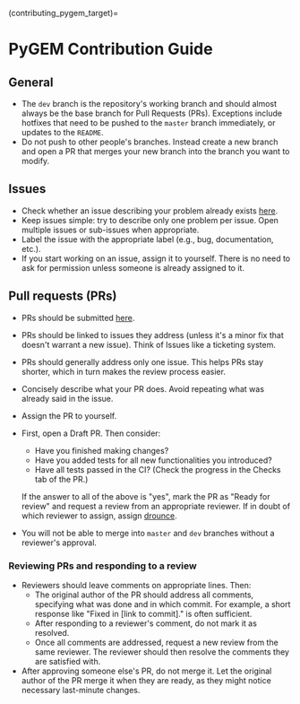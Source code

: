 (contributing_pygem_target)=
# PyGEM Contribution Guide
## General
- The `dev` branch is the repository's working branch and should almost always be the base branch for Pull Requests (PRs). Exceptions include hotfixes that need to be pushed to the `master` branch immediately, or updates to the `README`.
- Do not push to other people's branches. Instead create a new branch and open a PR that merges your new branch into the branch you want to modify.

## Issues
- Check whether an issue describing your problem already exists [here](https://github.com/PyGEM-Community/PyGEM/issues).
- Keep issues simple: try to describe only one problem per issue. Open multiple issues or sub-issues when appropriate.
- Label the issue with the appropriate label (e.g., bug, documentation, etc.).
- If you start working on an issue, assign it to yourself. There is no need to ask for permission unless someone is already assigned to it.

## Pull requests (PRs)
- PRs should be submitted [here](https://github.com/PyGEM-Community/PyGEM/pulls).
- PRs should be linked to issues they address (unless it's a minor fix that doesn't warrant a new issue). Think of Issues like a ticketing system.
- PRs should generally address only one issue. This helps PRs stay shorter, which in turn makes the review process easier.
- Concisely describe what your PR does. Avoid repeating what was already said in the issue.
- Assign the PR to yourself.
- First, open a Draft PR. Then consider:
    - Have you finished making changes?
    - Have you added tests for all new functionalities you introduced?
    - Have all tests passed in the CI? (Check the progress in the Checks tab of the PR.)
  
  If the answer to all of the above is "yes", mark the PR as "Ready for review" and request a review from an appropriate reviewer. If in doubt of which reviewer to assign, assign [drounce](https://github.com/drounce).
- You will not be able to merge into `master` and `dev` branches without a reviewer's approval.

### Reviewing PRs and responding to a review
- Reviewers should leave comments on appropriate lines. Then:
  - The original author of the PR should address all comments, specifying what was done and in which commit. For example, a short response like "Fixed in [link to commit]." is often sufficient. 
  - After responding to a reviewer's comment, do not mark it as resolved.
  - Once all comments are addressed, request a new review from the same reviewer. The reviewer should then resolve the comments they are satisfied with.
- After approving someone else's PR, do not merge it. Let the original author of the PR merge it when they are ready, as they might notice necessary last-minute changes.
